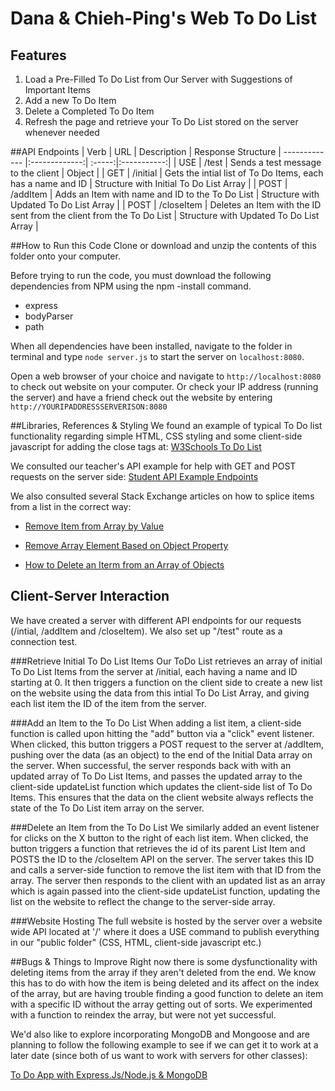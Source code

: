 # Dana & Chieh-Ping's Web To Do List

## Features
1. Load a Pre-Filled To Do List from Our Server with Suggestions of Important Items
2. Add a new To Do Item
3. Delete a Completed To Do Item
4. Refresh the page and retrieve your To Do List stored on the server whenever needed

##API Endpoints 
| Verb	        | URL           | Description  | Response Structure
| ------------- |:-------------:| :-----:|:-----------:|
| USE  		    | /test		    | Sends a test message to the client | Object |
| GET	        | /initial      |   Gets the intial list of To Do Items, each has a name and ID | Structure with Initial To Do List Array |
| POST 		    | /addItem      |    Adds an Item with name and ID to the To Do List | Structure with Updated To Do List Array |
| POST 		    | /closeItem    |    Deletes an Item with the ID sent from the client from the To Do List | Structure with Updated To Do List Array |


##How to Run this Code
Clone or download and unzip the contents of this folder onto your computer. 

Before trying to run the code, you must download the following dependencies from NPM using the npm -install command.

+ express    
+ bodyParser
+ path

When all dependencies have been installed, navigate to the folder in terminal and type `node server.js`
to start the server on `localhost:8080`.

Open a web browser of your choice and navigate to 
`http://localhost:8080`
to check out website on your computer. Or check your IP address (running the server) and have a friend check out the website by entering `http://YOURIPADDRESSSERVERISON:8080`

##Libraries, References & Styling
We found an example of typical To Do list functionality regarding simple HTML, CSS styling and some client-side javascript for adding the close tags at: [W3Schools To Do List](http://www.w3schools.com/howto/tryit.asp?filename=tryhow_js_todo)

We consulted our teacher's API example for help with GET and POST requests on the server side:
[Student API Example Endpoints](https://github.com/web-advanced-fall-2016/students-api-endpoints)

We also consulted several Stack Exchange articles on how to splice items from a list in the correct way:

+ [Remove Item from Array by Value](http://stackoverflow.com/questions/3954438/remove-item-from-array-by-value)

+ [Remove Array Element Based on Object Property](http://stackoverflow.com/questions/15287865/remove-array-element-based-on-object-property)

+ [How to Delete an Iterm from an Array of Objects](http://stackoverflow.com/questions/5629914/how-to-delete-an-item-from-array-of-objects)

## Client-Server Interaction

We have created a server with different API endpoints for our requests (/intial, /addItem and /closeItem). We also set up "/test" route as a connection test.

###Retrieve Initial To Do List Items
Our ToDo List retrieves an array of initial To Do List Items from the server at /initial, each having a name and ID starting at 0. It then triggers a function on the client side to create a new list on the website using the data from this intial To Do List Array, and giving each list item the ID of the item from the server.

###Add an Item to the To Do List
When adding a list item, a client-side function is called upon hitting the "add" button via a "click" event listener. When clicked, this button triggers a POST request to the server at /addItem, pushing over the data (as an object) to the end of the Initial Data array on the server. When successful, the server responds back with with an updated array of To Do List Items, and passes the updated array to the client-side updateList function which updates the client-side list of To Do Items. This ensures that the data on the client website always reflects the state of the To Do List item array on the server.

###Delete an Item from the To Do List
We similarly added an event listener for clicks on the X button to the right of each list item. When clicked, the button triggers a function that retrieves the id of its parent List Item and POSTS the ID to the /closeItem API on the server. The server takes this ID and calls a server-side function to remove the list item with that ID from the array. The server then responds to the client with an updated list as an array which is again passed into the client-side updateList function, updating the list on the website to reflect the change to the server-side array. 

###Website Hosting
The full website is hosted by the server over a website wide API located at '/' where it does a USE command to publish everything in our "public folder" (CSS, HTML, client-side javascript etc.)

##Bugs & Things to Improve
Right now there is some dysfunctionality with deleting items from the array if they aren't deleted from the end. We know this has to do with how the item is being deleted and its affect on the index of the array, but are having trouble finding a good function to delete an item with a specific ID without the array getting out of sorts. We experimented with a function to reindex the array, but were not yet successful.

We'd also like to explore incorporating MongoDB and Mongoose and are planning to follow the following example to see if we can get it to work at a later date (since both of us want to work with servers for other classes): 

[To Do App with Express.Js/Node.js & MongoDB](https://webapplog.com/todo-app-with-express-jsnode-js-and-mongodb/)
